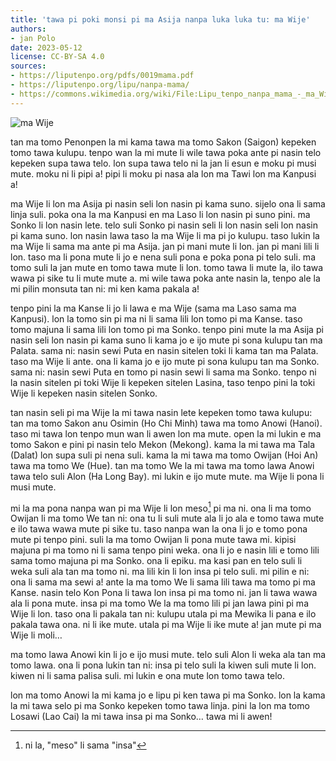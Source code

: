 ```yaml
---
title: 'tawa pi poki monsi pi ma Asija nanpa luka luka tu: ma Wije'
authors:
- jan Polo
date: 2023-05-12
license: CC-BY-SA 4.0
sources:
- https://liputenpo.org/pdfs/0019mama.pdf
- https://liputenpo.org/lipu/nanpa-mama/
- https://commons.wikimedia.org/wiki/File:Lipu_tenpo_nanpa_mama_-_ma_Wije.png
---
```


![ma Wije](https://upload.wikimedia.org/wikipedia/commons/7/75/Lipu_tenpo_nanpa_mama_-_ma_Wije.png)

tan ma tomo Penonpen la mi kama tawa ma tomo Sakon (Saigon) kepeken tomo tawa kulupu. tenpo wan la mi mute li wile tawa poka ante pi nasin telo kepeken supa tawa telo. lon supa tawa telo ni la jan li esun e moku pi musi mute. moku ni li pipi a! pipi li moku pi nasa ala lon ma Tawi lon ma Kanpusi a!

ma Wije li lon ma Asija pi nasin seli lon nasin pi kama suno. sijelo ona li sama linja suli. poka ona la ma Kanpusi en ma Laso li lon nasin pi suno pini. ma Sonko li lon nasin lete. telo suli Sonko pi nasin seli li lon nasin seli lon nasin pi kama suno. lon nasin lawa taso la ma Wije li ma pi jo kulupu. taso lukin la ma Wije li sama ma ante pi ma Asija. jan pi mani mute li lon. jan pi mani lili li lon. taso ma li pona mute li jo e nena suli pona e poka pona pi telo suli. ma tomo suli la jan mute en tomo tawa mute li lon. tomo tawa li mute la, ilo tawa wawa pi sike tu li mute mute a. mi wile tawa poka ante nasin la, tenpo ale la mi pilin monsuta tan ni: mi ken kama pakala a!

tenpo pini la ma Kanse li jo li lawa e ma Wije (sama ma Laso sama ma Kanpusi). lon la tomo sin pi ma ni li sama lili lon tomo pi ma Kanse. taso tomo majuna li sama lili lon tomo pi ma Sonko. tenpo pini mute la ma Asija pi nasin seli lon nasin pi kama suno li kama jo e ijo mute pi sona kulupu tan ma Palata. sama ni: nasin sewi Puta en nasin sitelen toki li kama tan ma Palata. taso ma Wije li ante. ona li kama jo e ijo mute pi sona kulupu tan ma Sonko. sama ni: nasin sewi Puta en tomo pi nasin sewi li sama ma Sonko. tenpo ni la nasin sitelen pi toki Wije li kepeken sitelen Lasina, taso tenpo pini la toki Wije li kepeken nasin sitelen Sonko.

tan nasin seli pi ma Wije la mi tawa nasin lete kepeken tomo tawa kulupu: tan ma tomo Sakon anu Osimin (Ho Chi Minh) tawa ma tomo Anowi (Hanoi). taso mi tawa lon tenpo mun wan li awen lon ma mute. open la mi lukin e ma tomo Sakon e pini pi nasin telo Mekon (Mekong). kama la mi tawa ma Tala (Dalat) lon supa suli pi nena suli. kama la mi tawa ma tomo Owijan (Hoi An) tawa ma tomo We (Hue). tan ma tomo We la mi tawa ma tomo lawa Anowi tawa telo suli Alon (Ha Long Bay). mi lukin e ijo mute mute. ma Wije li pona li musi mute.

mi la ma pona nanpa wan pi ma Wije li lon meso[^1] pi ma ni. ona li ma tomo Owijan li ma tomo We tan ni: ona tu li suli mute ala li jo ala e tomo tawa mute e ilo tawa wawa mute pi sike tu. taso nanpa wan la ona li jo e tomo pona mute pi tenpo pini. suli la ma tomo Owijan li pona mute tawa mi. kipisi majuna pi ma tomo ni li sama tenpo pini weka. ona li jo e nasin lili e tomo lili sama tomo majuna pi ma Sonko. ona li epiku. ma kasi pan en telo suli li weka suli ala tan ma tomo ni. ma lili kin li lon insa pi telo suli. mi pilin e ni: ona li sama ma sewi a! ante la ma tomo We li sama lili tawa ma tomo pi ma Kanse. nasin telo Kon Pona li tawa lon insa pi ma tomo ni. jan li tawa wawa ala li pona mute. insa pi ma tomo We la ma tomo lili pi jan lawa pini pi ma Wije li lon. taso ona li pakala tan ni: kulupu utala pi ma Mewika li pana e ilo pakala tawa ona. ni li ike mute. utala pi ma Wije li ike mute a! jan mute pi ma Wije li moli…

[^1]: ni la, "meso" li sama "insa"

ma tomo lawa Anowi kin li jo e ijo musi mute. telo suli Alon li weka ala tan ma tomo lawa. ona li pona lukin tan ni: insa pi telo suli la kiwen suli mute li lon. kiwen ni li sama palisa suli. mi lukin e ona mute lon tomo tawa telo.

lon ma tomo Anowi la mi kama jo e lipu pi ken tawa pi ma Sonko. lon la kama la mi tawa selo pi ma Sonko kepeken tomo tawa linja. pini la lon ma tomo Losawi (Lao Cai) la mi tawa insa pi ma Sonko… tawa mi li awen!